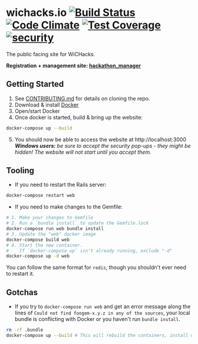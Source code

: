 # wichacks.io  [![Build Status](https://travis-ci.org/Women-in-Computing-at-RIT/wichacks.io.svg?branch=develop)](https://travis-ci.org/Women-in-Computing-at-RIT/wichacks.io) [![Code Climate](https://codeclimate.com/github/Women-in-Computing-at-RIT/wichacks.io/badges/gpa.svg)](https://codeclimate.com/github/Women-in-Computing-at-RIT/wichacks.io) [![Test Coverage](https://codeclimate.com/github/Women-in-Computing-at-RIT/wichacks.io/badges/coverage.svg)](https://codeclimate.com/github/Women-in-Computing-at-RIT/wichacks.io/coverage) [![security](https://hakiri.io/github/Women-in-Computing-at-RIT/wichacks.io/develop.svg)](https://hakiri.io/github/Women-in-Computing-at-RIT/wichacks.io/develop)

The public facing site for WiCHacks.

**Registration + management site: [hackathon_manager](https://github.com/codeRIT/hackathon_manager)**

## Getting Started

1. See [CONTRIBUTING.md](CONTRIBUTING.md) for details on cloning the repo.
2. Download & install [Docker](https://www.docker.com/community-edition#/download)
3. Open/start Docker
4. Once docker is started, build & bring up the website:
```bash
docker-compose up --build
```
5. You should now be able to access the website at http://localhost:3000
_**Windows users:** be sure to accept the security pop-ups - they might be hidden! The website will not start until you accept them._

## Tooling

* If you need to restart the Rails server:
```bash
docker-compose restart web
```
* If you need to make changes to the Gemfile:
```bash
# 1. Make your changes to Gemfile
# 2. Run a `bundle install` to update the Gemfile.lock
docker-compose run web bundle install
# 3. Update the "web" docker image
docker-compose build web
# 4. Start the new container.
#    If `docker-compose up` isn't already running, exclude "-d"
docker-compose up -d web
```

You can follow the same format for `redis`, though you shouldn't ever need to restart it.

## Gotchas

* If you try to `docker-compose run web` and get an error message along the lines of `Could not find foogem-x.y.z in any of the sources`, your local bundle is conflicting with Docker or you haven't run `bundle install`.
```bash
rm -rf .bundle
docker-compose up --build # This will rebuild the containers, install new dependencies, and start the website
```
